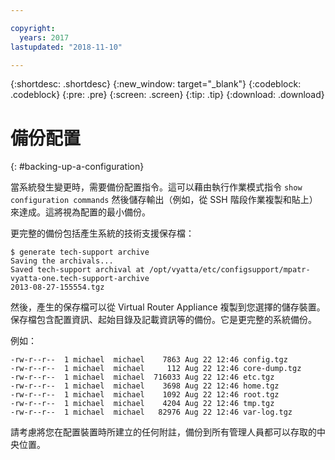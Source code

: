 ```yaml
---

copyright:
  years: 2017
lastupdated: "2018-11-10"

---
```


{:shortdesc: .shortdesc}
{:new_window: target="_blank"}
{:codeblock: .codeblock}
{:pre: .pre}
{:screen: .screen}
{:tip: .tip}
{:download: .download}

# 備份配置
{: #backing-up-a-configuration}

當系統發生變更時，需要備份配置指令。這可以藉由執行作業模式指令 `show configuration commands` 然後儲存輸出（例如，從 SSH 階段作業複製和貼上）來達成。這將視為配置的最小備份。

更完整的備份包括產生系統的技術支援保存檔： 

```
$ generate tech-support archive
Saving the archivals...
Saved tech-support archival at /opt/vyatta/etc/configsupport/mpatr-vyatta-one.tech-support-archive
2013-08-27-155554.tgz
```

然後，產生的保存檔可以從 Virtual Router Appliance 複製到您選擇的儲存裝置。保存檔包含配置資訊、起始目錄及記載資訊等的備份。它是更完整的系統備份。 

例如：

```
-rw-r--r--  1 michael  michael    7863 Aug 22 12:46 config.tgz
-rw-r--r--  1 michael  michael     112 Aug 22 12:46 core-dump.tgz
-rw-r--r--  1 michael  michael  716033 Aug 22 12:46 etc.tgz
-rw-r--r--  1 michael  michael    3698 Aug 22 12:46 home.tgz
-rw-r--r--  1 michael  michael    1092 Aug 22 12:46 root.tgz
-rw-r--r--  1 michael  michael    4204 Aug 22 12:46 tmp.tgz
-rw-r--r--  1 michael  michael   82976 Aug 22 12:46 var-log.tgz
```

請考慮將您在配置裝置時所建立的任何附註，備份到所有管理人員都可以存取的中央位置。
